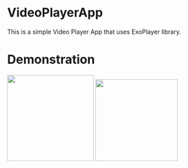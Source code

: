 # VideoPlayerApp
This is a simple Video Player App that uses ExoPlayer library.

# Demonstration

<img src="READMEImages/screen1.png" width="200"> <img src="READMEImages/videodemonstration.gif" width="190">
